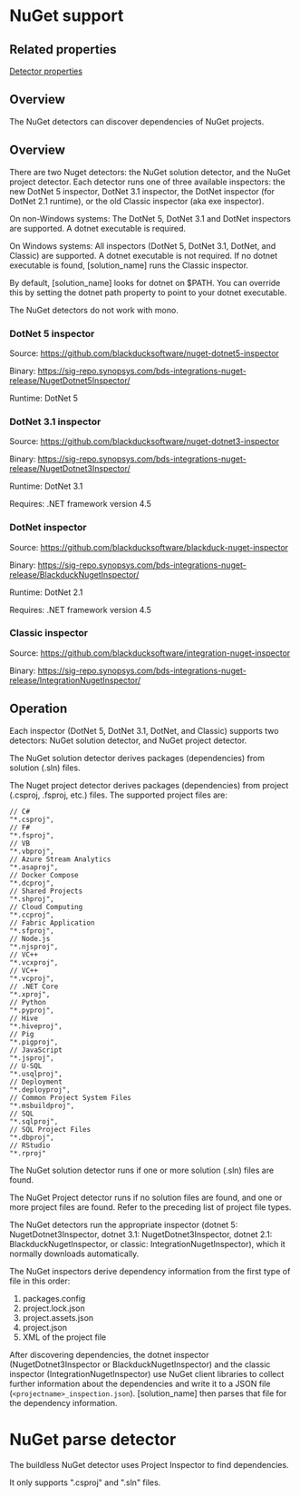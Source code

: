 # NuGet support

## Related properties

[Detector properties](../properties/detectors/nuget.md)

## Overview

The NuGet detectors can discover dependencies of NuGet projects.

## Overview

There are two Nuget detectors: the NuGet solution detector, and the NuGet project detector. Each detector runs one of three available inspectors: the new DotNet 5 inspector, DotNet 3.1 inspector, the DotNet inspector (for DotNet 2.1 runtime), or the old Classic inspector (aka exe inspector).

On non-Windows systems: The DotNet 5, DotNet 3.1 and DotNet inspectors are supported. A dotnet executable is required.

On Windows systems: All inspectors (DotNet 5, DotNet 3.1, DotNet, and Classic) are supported. A dotnet executable is not required. If no dotnet executable is found, [solution_name] runs the Classic inspector.

By default, [solution_name] looks for dotnet on $PATH. You can override this by setting the dotnet path property to point to your dotnet executable.

The NuGet detectors do not work with mono.

### DotNet 5 inspector

Source: https://github.com/blackducksoftware/nuget-dotnet5-inspector

Binary: https://sig-repo.synopsys.com/bds-integrations-nuget-release/NugetDotnet5Inspector/

Runtime: DotNet 5

### DotNet 3.1 inspector

Source: https://github.com/blackducksoftware/nuget-dotnet3-inspector

Binary: https://sig-repo.synopsys.com/bds-integrations-nuget-release/NugetDotnet3Inspector/

Runtime: DotNet 3.1

Requires: .NET framework version 4.5

### DotNet inspector

Source: https://github.com/blackducksoftware/blackduck-nuget-inspector

Binary: https://sig-repo.synopsys.com/bds-integrations-nuget-release/BlackduckNugetInspector/

Runtime: DotNet 2.1

Requires: .NET framework version 4.5

### Classic inspector

Source: https://github.com/blackducksoftware/integration-nuget-inspector

Binary: https://sig-repo.synopsys.com/bds-integrations-nuget-release/IntegrationNugetInspector/

## Operation

Each inspector (DotNet 5, DotNet 3.1, DotNet, and Classic) supports two detectors: NuGet solution detector, and NuGet project detector.

The NuGet solution detector derives packages (dependencies) from solution (.sln) files.

The Nuget project detector derives packages (dependencies) from project (.csproj, .fsproj, etc.) files. The supported project files are:
````
// C#
"*.csproj",
// F#
"*.fsproj",
// VB
"*.vbproj",
// Azure Stream Analytics
"*.asaproj",
// Docker Compose
"*.dcproj",
// Shared Projects
"*.shproj",
// Cloud Computing
"*.ccproj",
// Fabric Application
"*.sfproj",
// Node.js
"*.njsproj",
// VC++
"*.vcxproj",
// VC++
"*.vcproj",
// .NET Core
"*.xproj",
// Python
"*.pyproj",
// Hive
"*.hiveproj",
// Pig
"*.pigproj",
// JavaScript
"*.jsproj",
// U-SQL
"*.usqlproj",
// Deployment
"*.deployproj",
// Common Project System Files
"*.msbuildproj",
// SQL
"*.sqlproj",
// SQL Project Files
"*.dbproj",
// RStudio
"*.rproj"
````

The NuGet solution detector runs if one or more solution (.sln) files are found.

The NuGet Project detector runs if no solution files are found, and one or more project files are found.  Refer to the preceding list of project file types.

The NuGet detectors run the appropriate inspector (dotnet 5: NugetDotnet3Inspector, dotnet 3.1: NugetDotnet3Inspector, dotnet 2.1: BlackduckNugetInspector, or classic: IntegrationNugetInspector), which it normally downloads automatically.

The NuGet inspectors derive dependency information from the first type of file in this order:
1. packages.config
2. project.lock.json
3. project.assets.json
4. project.json
5. XML of the project file

After discovering dependencies, the dotnet inspector (NugetDotnet3Inspector or BlackduckNugetInspector) and the classic inspector (IntegrationNugetInspector) use NuGet client libraries to collect further information about the dependencies and write it to a JSON file (`<projectname>_inspection.json`). [solution_name] then parses that file for the dependency information.

# NuGet parse detector

The buildless NuGet detector uses Project Inspector to find dependencies.

It only supports ".csproj" and ".sln" files.
